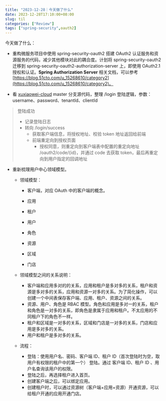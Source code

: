 ```yaml
---
title: "2023-12-28｜今天做了什么"
date: 2023-12-28T17:10:00+08:00
slug: til
categories: ["Review"]
tags: ["spring-security",oauth2]
---
```


今天做了什么：

- 重构微服务项目中使用 spring-security-oauth2 搭建 OAuth2 认证服务和资源服务的代码，减少其他模块对此的耦合度。计划将 spring-security-oauth2 迁移到 spring-security-oauth2-authorization-server 上，即使用 OAuth2.1 授权和认证。**Spring Authorization Server** 相关文档，可以参考 [https://blog.51cto.com/u_15268610/category2](https://blog.51cto.com/u_15268610/category2)。

- 看 [xuxiaowei-cloud](https://github.com/xuxiaowei-cloud/xuxiaowei-cloud) master 分支源代码，整理 /login 登陆逻辑，参数：username、password、tenantId、clientId

> 登陆成功
>
> - 记录登陆日志
> - 转向 /login/success
>   - 获取客户端信息，将授权地址、校验 token 地址返回给前端
>   - 前端重定向到授权页面
>     - 授权同意，则重定向到客户端表中配置的重定向地址  /oauth2/code/{id}，并通过 code 去获取 token，最后再重定向到用户指定的回调地址

- 重新梳理用户中心领域模型。

  - 领域模型：

    - 客户端，对应 OAuth 中的客户端的概念。
    - 应用
    - 租户
    - 用户

    - 角色

    - 资源

    - 区域

    - 门店

  - 领域模型之间的关系说明：
    - 客户端和应用多对的的关系，应用和租户是多对多的关系，租户和资源是多对多的关系，应用和资源一对多的关系。为了简化操作，可以创建一个中间表保存客户端、应用、租户、资源之间的关系。
    - 资源、用户、角色是 RBAC 模型。角色和应用是多对一的关系，租户和角色是一对多的关系，即角色是隶属于应用和租户。不太应用的不同租户下的角色不一样。
    - 租户和区域是一对多的关系，区域和门店是一对多的关系，门店和应用是多对多的关系。
    - 用户和租户是多对多的关系。

  - 流程：
    - 登陆：使用用户名、密码、客户端 ID、租户 ID（首次登陆时为空，取用户有权限的租户中的第一个） 登陆。通过 客户端 ID、租户 ID 、用户名查询该用户的权限。
    - 登陆之后，再选择租户进入首页。
    - 创建客户端之后，可以绑定应用。
    - 创建租户时，可以通过资源树（客户端+应用+资源）开通资源，可以给租户开通的应用开通门店。
